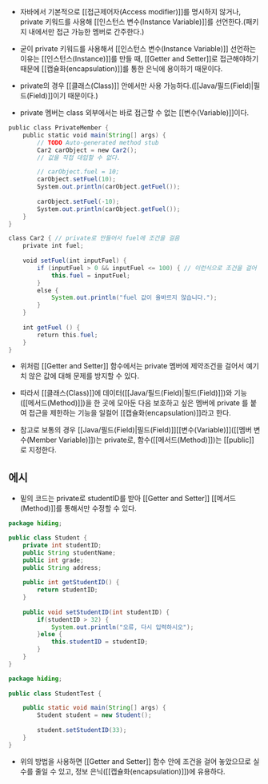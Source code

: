 - 자바에서 기본적으로 [[접근제어자(Access modifier)]]를 명시하지 않거나, private 키워드를 사용해 [[인스턴스 변수(Instance Variable)]]를 선언한다.(패키지 내에서만 접근 가능한 멤버로 간주한다.)
- 굳이 private 키워드를 사용해서 [[인스턴스 변수(Instance Variable)]] 선언하는 이유는 [[인스턴스(Instance)]]를 만들 때, [[Getter and Setter]]로 접근해야하기 때문에 [[캡슐화(encapsulation)]]를 통한 은닉에 용이하기 때문이다.

- private의 경우 [[클래스(Class)]] 안에서만 사용 가능하다.([[Java/필드(Field)|필드(Field)]]이기 때문이다.)

- private 멤버는 class 외부에서는 바로 접근할 수 없는 [[변수(Variable)]]이다.

```java
public class PrivateMember {
    public static void main(String[] args) {
        // TODO Auto-generated method stub
        Car2 carObject = new Car2();
        // 값을 직접 대입할 수 없다.

        // carObject.fuel = 10;
        carObject.setFuel(10);
        System.out.println(carObject.getFuel());
        
        carObject.setFuel(-10);
        System.out.println(carObject.getFuel());
    }
}

class Car2 { // private로 만들어서 fuel에 조건을 걸음
	private int fuel;
	
	void setFuel(int inputFuel) {
		if (inputFuel > 0 && inputFuel <= 100) { // 이런식으로 조건을 걸어 실수를 방지
			this.fuel = inputFuel;
		}
		else {
			System.out.println("fuel 값이 올바르지 않습니다.");
		}
	}
	
	int getFuel () {
		return this.fuel;
	}
}
```

- 위처럼 [[Getter and Setter]] 함수에서는 private 멤버에 제약조건을 걸어서 예기치 않은 값에 대해 문제를 방지할 수 있다.

- 따라서 [[클래스(Class)]]에 데이터([[Java/필드(Field)|필드(Field)]])와 기능([[메서드(Method)]])을 한 곳에 모아둔 다음 보호하고 싶은 멤버에 private 를 붙여 접근을 제한하는 기능을 일컬어 [[캡슐화(encapsulation)]]라고 한다.

- 참고로 보통의 경우 [[Java/필드(Field)|필드(Field)]][[변수(Variable)]]([[멤버 변수(Member Variable)]])는 private로, 함수([[메서드(Method)]])는 [[public]] 로 지정한다.

## 에시

- 밑의 코드는 private로 studentID를 받아 [[Getter and Setter]] [[메서드(Method)]]를 통해서만 수정할 수 있다.

```java
package hiding;

public class Student { 
	private int studentID;
	public String studentName;
	public int grade;
	public String address;
	
	public int getStudentID() {
		return studentID;
	}
	
	public void setStudentID(int studentID) {
		if(studentID > 32) {
			System.out.println("오류, 다시 입력하시오");
		}else {
			this.studentID = studentID;
		}
	}
}
```

```java
package hiding;
 
public class StudentTest {

	public static void main(String[] args) {
		Student student = new Student();
		
		student.setStudentID(33);
	}
}
```

- 위의 방법을 사용하면  [[Getter and Setter]] 함수 안에 조건을 걸어 놓았으므로 실수를 줄일 수 있고, 정보 은닉([[캡슐화(encapsulation)]])에 유용하다.